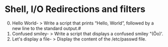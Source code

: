 # Shell, I/O Redirections and filters
0. Hello World- > Write a script that prints “Hello, World”, followed by a new line to the standard output.#
1. Confused smiley- > Write a script that displays a confused smiley "(Ôo)'.
2. Let's display a file- > Display the content of the /etc/passwd file.
